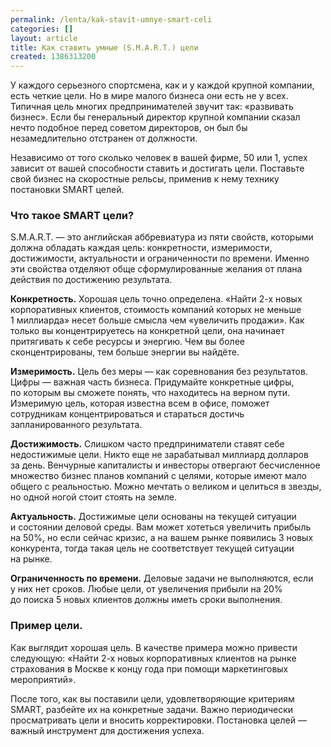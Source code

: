 ```yaml
---
permalink: /lenta/kak-stavit-umnye-smart-celi
categories: []
layout: article
title: Как ставить умные (S.M.A.R.T.) цели
created: 1386313200
---
```

<p>У&nbsp;каждого серьезного спортсмена, как и&nbsp;у&nbsp;каждой крупной компании, есть четкие цели. Но&nbsp;в&nbsp;мире малого бизнеса они есть не&nbsp;у&nbsp;всех. Типичная цель многих предпринимателей звучит так: «развивать бизнес». Если&nbsp;бы генеральный директор крупной компании сказал нечто подобное перед советом директоров, он&nbsp;был&nbsp;бы незамедлительно отстранен от&nbsp;должности.</p>
<p>Независимо от&nbsp;того сколько человек в&nbsp;вашей фирме, 50&nbsp;или&nbsp;1, успех зависит от&nbsp;вашей способности ставить и&nbsp;достигать цели. Поставьте свой бизнес на&nbsp;скоростные рельсы, применив к&nbsp;нему технику постановки SMART целей.</p>
<!--break-->
<h3>Что такое SMART цели?</h3>
<p>S.M.A.R.T. —&nbsp;это английская аббревиатура из&nbsp;пяти свойств, которыми должна обладать каждая цель: конкретности, измеримости, достижимости, актуальности и&nbsp;ограниченности по&nbsp;времени. Именно эти свойства отделяют обще сформулированные желания от&nbsp;плана действия по&nbsp;достижению результата.</p>
<p><strong>Конкретность.</strong> Хорошая цель точно определена. «Найти <nobr>2-х</nobr> новых корпоративных клиентов, стоимость компаний которых не&nbsp;меньше 1&nbsp;миллиарда» несет больше смысла чем «увеличить продажи». Как только вы&nbsp;концентрируетесь на&nbsp;конкретной цели, она начинает притягивать к&nbsp;себе ресурсы и&nbsp;энергию. Чем вы&nbsp;более сконцентрированы, тем больше энергии вы&nbsp;найдёте.</p>
<p><strong>Измеримость.</strong> Цель без меры&nbsp;— как соревнования без результатов. Цифры&nbsp;— важная часть бизнеса. Придумайте конкретные цифры, по&nbsp;которым вы&nbsp;сможете понять, что находитесь на&nbsp;верном пути. Измеримую цель, которая известна всем в&nbsp;офисе, поможет сотрудникам концентрироваться и&nbsp;стараться достичь запланированного результата.</p>
<p><strong>Достижимость.</strong> Слишком часто предприниматели ставят себе недостижимые цели. Никто еще не&nbsp;зарабатывал миллиард долларов за&nbsp;день. Венчурные капиталисты и&nbsp;инвесторы отвергают бесчисленное множество бизнес планов компаний с&nbsp;целями, которые имеют мало общего с&nbsp;реальностью. Можно мечтать о&nbsp;великом и&nbsp;целиться в&nbsp;звезды, но&nbsp;одной ногой стоит стоять на&nbsp;земле. </p>
<p><strong>Актуальность.</strong> Достижимые цели основаны на&nbsp;текущей ситуации и&nbsp;состоянии деловой среды. Вам может хотеться увеличить прибыль на&nbsp;50%, но&nbsp;если сейчас кризис, а&nbsp;на&nbsp;вашем рынке появились 3&nbsp;новых конкурента, тогда такая цель не&nbsp;соответствует текущей ситуации на&nbsp;рынке.</p>
<p><strong>Ограниченность по&nbsp;времени.</strong> Деловые задачи не&nbsp;выполняются, если у&nbsp;них нет сроков. Любые цели, от&nbsp;увеличения прибыли на&nbsp;20% до&nbsp;поиска 5&nbsp;новых клиентов должны иметь сроки выполнения.</p>
<h3>Пример цели.</h3>
<p>Как выглядит хорошая цель. В&nbsp;качестве примера можно привести следующую: «Найти <nobr>2-х</nobr> новых корпоративных клиентов на&nbsp;рынке страхования в&nbsp;Москве к&nbsp;концу года при помощи маркетинговых мероприятий».</p>
<p>После того, как вы&nbsp;поставили цели, удовлетворяющие критериям SMART, разбейте их&nbsp;на&nbsp;конкретные задачи. Важно периодически просматривать цели и&nbsp;вносить корректировки. Постановка целей&nbsp;— важный инструмент для достижения успеха.</p>

